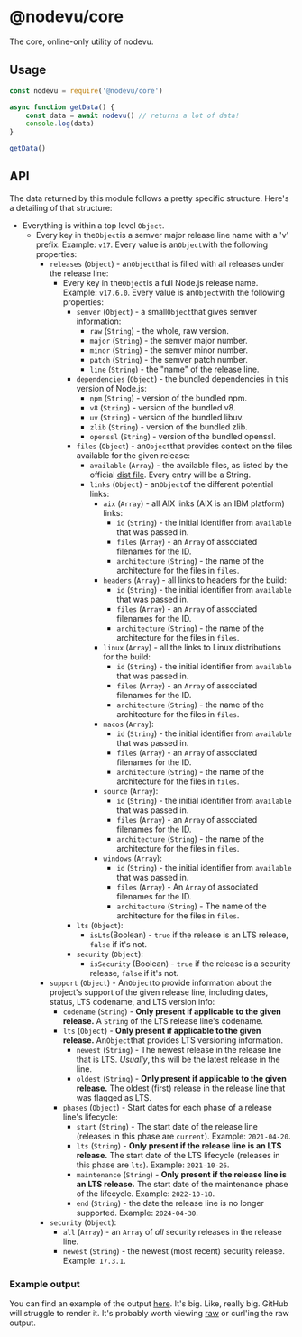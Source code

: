 # @nodevu/core

The core, online-only utility of nodevu.

## Usage

```js
const nodevu = require('@nodevu/core')

async function getData() {
    const data = await nodevu() // returns a lot of data!
    console.log(data)
}

getData()
```

## API

The data returned by this module follows a pretty specific structure. Here's a detailing of that structure:

- Everything is within a top level `Object`.
  - Every key in the`Object`is a semver major release line name with a 'v' prefix. Example: `v17`. Every value is an`Object`with the following properties:
    - `releases` (`Object`) - an`Object`that is filled with all releases under the release line:
      - Every key in the`Object`is a full Node.js release name. Example: `v17.6.0`. Every value is an`Object`with the following properties:
        - `semver` (`Object`) - a small`Object`that gives semver information:
          - `raw` (`String`) - the whole, raw version.
          - `major` (`String`) - the semver major number.
          - `minor` (`String`) - the semver minor number.
          - `patch` (`String`) - the semver patch number.
          - `line` (`String`) - the "name" of the release line.
        - `dependencies` (`Object`) - the bundled dependencies in this version of Node.js:
          - `npm` (`String`) - version of the bundled npm. 
          - `v8` (`String`) - version of the bundled v8.
          - `uv` (`String`) - version of the bundled libuv.
          - `zlib` (`String`) - version of the bundled zlib.
          - `openssl` (`String`) - version of the bundled openssl.
        - `files` (`Object`) - an`Object`that provides context on the files available for the given release:
          - `available` (`Array`) - the available files, as listed by the official [dist file](https://nodejs.org/dist/index.json). Every entry will be a String.
          - `links` (`Object`) - an`Object`of the different potential links:
            - `aix` (`Array`) - all AIX links (AIX is an IBM platform) links:
              - `id` (`String`) - the initial identifier from `available` that was passed in.
              - `files` (`Array`) - an `Array` of associated filenames for the ID.
              - `architecture` (`String`) - the name of the architecture for the files in `files`.
            - `headers` (`Array`) - all links to headers for the build:
              - `id` (`String`) - the initial identifier from `available` that was passed in.
              - `files` (`Array`) - an `Array` of associated filenames for the ID.
              - `architecture` (`String`) - the name of the architecture for the files in `files`.
            - `linux` (`Array`) - all the links to Linux distributions for the build:
              - `id` (`String`) - the initial identifier from `available` that was passed in.
              - `files` (`Array`) - an `Array` of associated filenames for the ID.
              - `architecture` (`String`) - the name of the architecture for the files in `files`.
            - `macos` (`Array`):
              - `id` (`String`) - the initial identifier from `available` that was passed in.
              - `files` (`Array`) - an `Array` of associated filenames for the ID.
              - `architecture` (`String`) - the name of the architecture for the files in `files`.
            - `source` (`Array`):
              - `id` (`String`) - the initial identifier from `available` that was passed in.
              - `files` (`Array`) - an `Array` of associated filenames for the ID.
              - `architecture` (`String`) - the name of the architecture for the files in `files`.
            - `windows` (`Array`): 
              - `id` (`String`) - the initial identifier from `available` that was passed in.
              - `files` (`Array`) - An `Array` of associated filenames for the ID.
              - `architecture` (`String`) - The name of the architecture for the files in `files`.
        - `lts` (`Object`):
          - `isLts`(Boolean) - `true` if the release is an LTS release, `false` if it's not.
        - `security` (`Object`):
          - `isSecurity` (Boolean) - `true` if the release is a security release, `false` if it's not.
    - `support` (`Object`) - An`Object`to provide information about the project's support of the given release line, including dates, status, LTS codename, and LTS version info:
      - `codename` (`String`) - **Only present if applicable to the given release.** A `String` of the LTS release line's codename. 
      - `lts` (`Object`) - **Only present if applicable to the given release.** An`Object`that provides LTS versioning information.
        - `newest` (`String`) - The newest release in the release line that is LTS. _Usually_, this will be the latest release in the line.
        - `oldest` (`String`) - **Only present if applicable to the given release.** The oldest (first) release in the release line that was flagged as LTS.
      - `phases` (`Object`) - Start dates for each phase of a release line's lifecycle:
        - `start` (`String`) - The start date of the release line (releases in this phase are `current`). Example: `2021-04-20`.
        - `lts` (`String`) - **Only present if the release line is an LTS release.** The start date of the LTS lifecycle (releases in this phase are `lts`). Example: `2021-10-26`. 
        - `maintenance` (`String`) - **Only present if the release line is an LTS release.** The start date of the maintenance phase of the lifecycle. Example: `2022-10-18`.
        - `end` (`String`) - the date the release line is no longer supported. Example: `2024-04-30`.
    - `security` (`Object`):
      - `all` (`Array`) - an `Array` of _all_ security releases in the release line.
      - `newest` (`String`) - the newest (most recent) security release. Example: `17.3.1`.

### Example output

You can find an example of the output [here](https://gist.github.com/bnb/df2cd4329e9f402bbf8dc9bf8364aa34). It's big. Like, really big. GitHub will struggle to render it. It's probably worth viewing [raw](https://gist.githubusercontent.com/bnb/df2cd4329e9f402bbf8dc9bf8364aa34/raw/2602ad0738bb9b8d0f41c3ad110e8f8a58f12197/data.json) or curl'ing the raw output.